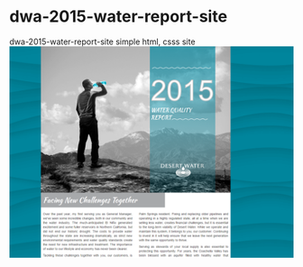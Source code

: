 # dwa-2015-water-report-site
dwa-2015-water-report-site
simple html, csss site
![Alt text](screenshot.png)
